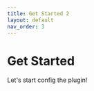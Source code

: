 ```yaml
---
title: Get Started 2
layout: default
nav_order: 3
---
```


# Get Started

Let's start config the plugin!
